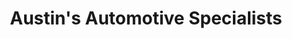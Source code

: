 ---
title: "Austin's Automotive Specialists"
url: /lakeway/austins-automotive-specialists/
shop: Autowerkstatt
---